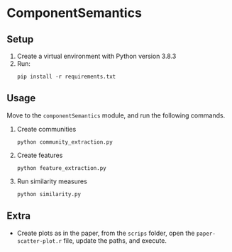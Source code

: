 # ComponentSemantics


## Setup

1. Create a virtual environment with Python version 3.8.3 
2. Run: 
    ```commandline 
    pip install -r requirements.txt
    ```

## Usage
Move to the ```componentSemantics``` module, and run the following commands.
1. Create communities
    ```commandline
    python community_extraction.py
    ```
2. Create features
    ```commandline
    python feature_extraction.py
    ```
3. Run similarity measures
    ```commandline
    python similarity.py
    ```
   
## Extra
- Create plots as in the paper, from the ```scrips``` folder, open the ```paper-scatter-plot.r``` file, update the paths, 
and execute.

